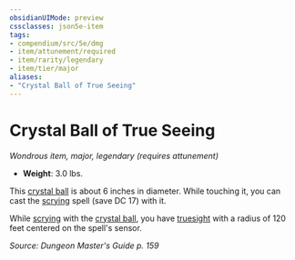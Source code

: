 ```yaml
---
obsidianUIMode: preview
cssclasses: json5e-item
tags:
- compendium/src/5e/dmg
- item/attunement/required
- item/rarity/legendary
- item/tier/major
aliases: 
- "Crystal Ball of True Seeing"
---
```

# Crystal Ball of True Seeing
*Wondrous item, major, legendary (requires attunement)*  

- **Weight**: 3.0 lbs.

This [crystal ball](2-Mechanics/CLI/items/crystal-ball.md) is about 6 inches in diameter. While touching it, you can cast the [scrying](2-Mechanics/CLI/spells/scrying.md) spell (save DC 17) with it.

While [scrying](2-Mechanics/CLI/spells/scrying.md) with the [crystal ball](2-Mechanics/CLI/items/crystal-ball.md), you have [truesight](2-Mechanics/CLI/rules/senses.md#Truesight) with a radius of 120 feet centered on the spell's sensor.

*Source: Dungeon Master's Guide p. 159*